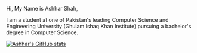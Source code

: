 Hi, My Name is Ashhar Shah,

I am a student at one of Pakistan's leading Computer Science and Engineering University (Ghulam Ishaq Khan Institute) pursuing a bachelor's degree in Computer Science.

[![Ashhar's GitHub stats](https://github-readme-stats.vercel.app/api?username=AshharShah&count_private=true&show_icons=true&theme=radical)](https://github.com/anuraghazra/github-readme-stats)
